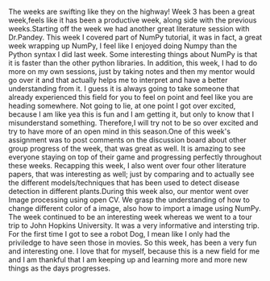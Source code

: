 The weeks are swifting like they on the highway! Week 3 has been a great week,feels like it has been a productive week, along side with the previous weeks.Starting off the week we had another great literature session with Dr.Pandey. 
This week I covered part of NumPy tutorial, it was in fact, a great week wrapping up NumPy, I feel like I enjoyed doing Numpy than the Python syntax I did last week. Some interesting things about NumPy is that it is faster than the other python libraries.
In addition, this week, I had to do more on my own sessions, just by taking notes and then my mentor would go over it and that actually helps me to interpret and have a better understanding from it. I guess it is always going to take someone that already experienced this field for you to feel on point and feel like you are heading somewhere. Not going to lie, at one point I got over excited, because I am like yea this is fun and I am getting it, but only to know that I misunderstand something.
Therefore,I will try not to be so over excited and try to have more of an open mind in this season.One of this week's assignment was to post comments on the discussion board about other group progress of the week, that was great as well. It is amazing to see everyone staying on top of their game and progressing perfectly throughout these weeks. 
Recapping this week, I also went over four other literature papers, that was interesting as well; just by comparing and to actually see the different models/techniques that has been used to detect disease detection in different plants.During this week also, our mentor went over Image processing using open CV. We grasp the understanding of how to change different color of a image, also how to import a image using NumPy. The week continued to be an interesting week whereas we went to a tour trip to John Hopkins University. It was a very informative and intersting trip. For the first time I got to see a robot Dog, I mean like I only had the priviledge to have seen those in movies. So this week, has been a very fun and interesting one. I love that for myself, because this is a new field for me and I am thankful that I am keeping up and learning more and more new things as the days progresses.

